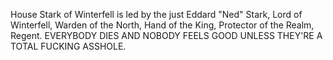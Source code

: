 House Stark of Winterfell is led by the just Eddard "Ned" Stark, Lord of
Winterfell, Warden of the North, Hand of the King, Protector of the Realm,
Regent.  EVERYBODY DIES AND NOBODY FEELS GOOD UNLESS THEY'RE A TOTAL FUCKING ASSHOLE.
